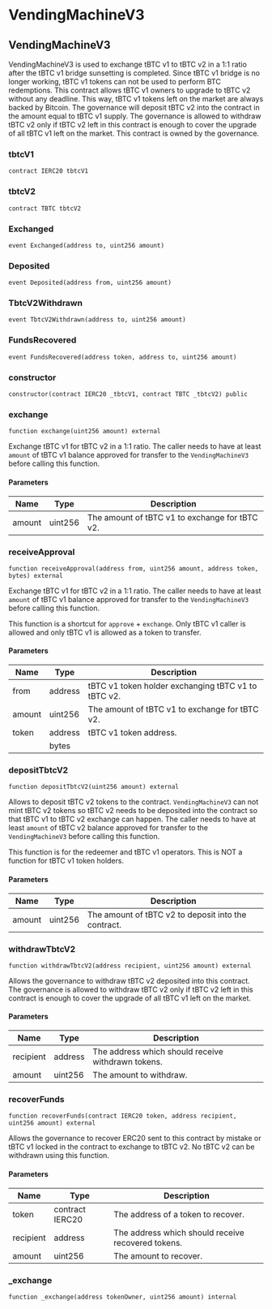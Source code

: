 # VendingMachineV3

## VendingMachineV3

VendingMachineV3 is used to exchange tBTC v1 to tBTC v2 in a 1:1 ratio after the tBTC v1 bridge sunsetting is completed. Since tBTC v1 bridge is no longer working, tBTC v1 tokens can not be used to perform BTC redemptions. This contract allows tBTC v1 owners to upgrade to tBTC v2 without any deadline. This way, tBTC v1 tokens left on the market are always backed by Bitcoin. The governance will deposit tBTC v2 into the contract in the amount equal to tBTC v1 supply. The governance is allowed to withdraw tBTC v2 only if tBTC v2 left in this contract is enough to cover the upgrade of all tBTC v1 left on the market. This contract is owned by the governance.

### tbtcV1

```solidity
contract IERC20 tbtcV1
```

### tbtcV2

```solidity
contract TBTC tbtcV2
```

### Exchanged

```solidity
event Exchanged(address to, uint256 amount)
```

### Deposited

```solidity
event Deposited(address from, uint256 amount)
```

### TbtcV2Withdrawn

```solidity
event TbtcV2Withdrawn(address to, uint256 amount)
```

### FundsRecovered

```solidity
event FundsRecovered(address token, address to, uint256 amount)
```

### constructor

```solidity
constructor(contract IERC20 _tbtcV1, contract TBTC _tbtcV2) public
```

### exchange

```solidity
function exchange(uint256 amount) external
```

Exchange tBTC v1 for tBTC v2 in a 1:1 ratio. The caller needs to have at least `amount` of tBTC v1 balance approved for transfer to the `VendingMachineV3` before calling this function.

#### Parameters

| Name   | Type    | Description                                    |
| ------ | ------- | ---------------------------------------------- |
| amount | uint256 | The amount of tBTC v1 to exchange for tBTC v2. |

### receiveApproval

```solidity
function receiveApproval(address from, uint256 amount, address token, bytes) external
```

Exchange tBTC v1 for tBTC v2 in a 1:1 ratio. The caller needs to have at least `amount` of tBTC v1 balance approved for transfer to the `VendingMachineV3` before calling this function.

This function is a shortcut for `approve` + `exchange`. Only tBTC v1 caller is allowed and only tBTC v1 is allowed as a token to transfer.

#### Parameters

| Name   | Type    | Description                                         |
| ------ | ------- | --------------------------------------------------- |
| from   | address | tBTC v1 token holder exchanging tBTC v1 to tBTC v2. |
| amount | uint256 | The amount of tBTC v1 to exchange for tBTC v2.      |
| token  | address | tBTC v1 token address.                              |
|        | bytes   |                                                     |

### depositTbtcV2

```solidity
function depositTbtcV2(uint256 amount) external
```

Allows to deposit tBTC v2 tokens to the contract. `VendingMachineV3` can not mint tBTC v2 tokens so tBTC v2 needs to be deposited into the contract so that tBTC v1 to tBTC v2 exchange can happen. The caller needs to have at least `amount` of tBTC v2 balance approved for transfer to the `VendingMachineV3` before calling this function.

This function is for the redeemer and tBTC v1 operators. This is NOT a function for tBTC v1 token holders.

#### Parameters

| Name   | Type    | Description                                         |
| ------ | ------- | --------------------------------------------------- |
| amount | uint256 | The amount of tBTC v2 to deposit into the contract. |

### withdrawTbtcV2

```solidity
function withdrawTbtcV2(address recipient, uint256 amount) external
```

Allows the governance to withdraw tBTC v2 deposited into this contract. The governance is allowed to withdraw tBTC v2 only if tBTC v2 left in this contract is enough to cover the upgrade of all tBTC v1 left on the market.

#### Parameters

| Name      | Type    | Description                                        |
| --------- | ------- | -------------------------------------------------- |
| recipient | address | The address which should receive withdrawn tokens. |
| amount    | uint256 | The amount to withdraw.                            |

### recoverFunds

```solidity
function recoverFunds(contract IERC20 token, address recipient, uint256 amount) external
```

Allows the governance to recover ERC20 sent to this contract by mistake or tBTC v1 locked in the contract to exchange to tBTC v2. No tBTC v2 can be withdrawn using this function.

#### Parameters

| Name      | Type            | Description                                        |
| --------- | --------------- | -------------------------------------------------- |
| token     | contract IERC20 | The address of a token to recover.                 |
| recipient | address         | The address which should receive recovered tokens. |
| amount    | uint256         | The amount to recover.                             |

### \_exchange

```solidity
function _exchange(address tokenOwner, uint256 amount) internal
```
